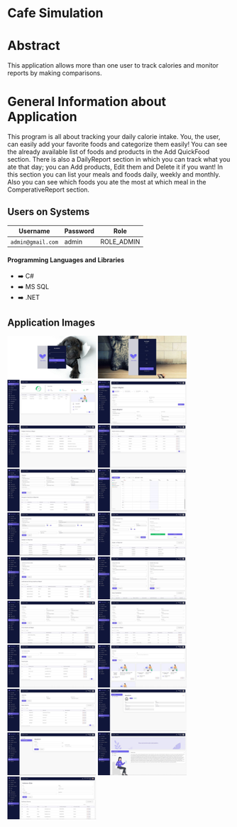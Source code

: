 # Cafe 	Simulation

# Abstract
This application allows more than one user to track calories and monitor reports by making comparisons.

# General Information about Application
This program is all about tracking your daily calorie intake. You, the user, can easily add your favorite foods and categorize them easily! You can see the already available list of foods and products in the Add QuickFood section. There is also a DailyReport section in which you can track what you ate that day; you can Add products, Edit them and Delete it if you want! In this section you can list your meals and foods daily, weekly and monthly. Also you can see which foods you ate the most at which meal in the ComperativeReport section.



## Users on Systems

| Username  | Password | Role |
| ------------- | ------------- |:-------------:|
| ````admin@gmail.com````     | admin  | ROLE_ADMIN     |


#### Programming Languages and Libraries
- :arrow_right: C#
- :arrow_right: MS SQL
- :arrow_right: .NET


## Application Images

<p>
  
<a href="https://github.com/eymeneruyar/Java-SpringMVC-VetClinic-Project/blob/main/Project%20Images/1.jpg" target="_blank">
<img src="https://github.com/eymeneruyar/Java-SpringMVC-VetClinic-Project/blob/main/Project%20Images/1.jpg" width="200" style="max-width:100%;"></a>

<a href="https://github.com/eymeneruyar/Java-SpringMVC-VetClinic-Project/blob/main/Project%20Images/2.jpg" target="_blank">
<img src="https://github.com/eymeneruyar/Java-SpringMVC-VetClinic-Project/blob/main/Project%20Images/2.jpg" width="200" style="max-width:100%;"></a>

<a href="https://github.com/eymeneruyar/Java-SpringMVC-VetClinic-Project/blob/main/Project%20Images/3.jpg" target="_blank">
<img src="https://github.com/eymeneruyar/Java-SpringMVC-VetClinic-Project/blob/main/Project%20Images/3.jpg" width="200" style="max-width:100%;"></a>
  
<a href="https://github.com/eymeneruyar/Java-SpringMVC-VetClinic-Project/blob/main/Project%20Images/4.jpg" target="_blank">
<img src="https://github.com/eymeneruyar/Java-SpringMVC-VetClinic-Project/blob/main/Project%20Images/4.jpg" width="200" style="max-width:100%;"></a>
 
<a href="https://github.com/eymeneruyar/Java-SpringMVC-VetClinic-Project/blob/main/Project%20Images/5.jpg" target="_blank">
<img src="https://github.com/eymeneruyar/Java-SpringMVC-VetClinic-Project/blob/main/Project%20Images/5.jpg" width="200" style="max-width:100%;"></a>
  
<a href="https://github.com/eymeneruyar/Java-SpringMVC-VetClinic-Project/blob/main/Project%20Images/6.jpg" target="_blank">
<img src="https://github.com/eymeneruyar/Java-SpringMVC-VetClinic-Project/blob/main/Project%20Images/6.jpg" width="200" style="max-width:100%;"></a>
  
<a href="https://github.com/eymeneruyar/Java-SpringMVC-VetClinic-Project/blob/main/Project%20Images/7.jpg" target="_blank">
<img src="https://github.com/eymeneruyar/Java-SpringMVC-VetClinic-Project/blob/main/Project%20Images/7.jpg" width="200" style="max-width:100%;"></a>
  
<a href="https://github.com/eymeneruyar/Java-SpringMVC-VetClinic-Project/blob/main/Project%20Images/8.jpg" target="_blank">
<img src="https://github.com/eymeneruyar/Java-SpringMVC-VetClinic-Project/blob/main/Project%20Images/8.jpg" width="200" style="max-width:100%;"></a>
  
<a href="https://github.com/eymeneruyar/Java-SpringMVC-VetClinic-Project/blob/main/Project%20Images/9.jpg" target="_blank">
<img src="https://github.com/eymeneruyar/Java-SpringMVC-VetClinic-Project/blob/main/Project%20Images/9.jpg" width="200" style="max-width:100%;"></a>
  
<a href="https://github.com/eymeneruyar/Java-SpringMVC-VetClinic-Project/blob/main/Project%20Images/10.jpg" target="_blank">
<img src="https://github.com/eymeneruyar/Java-SpringMVC-VetClinic-Project/blob/main/Project%20Images/10.jpg" width="200" style="max-width:100%;"></a>
  
<a href="https://github.com/eymeneruyar/Java-SpringMVC-VetClinic-Project/blob/main/Project%20Images/11.jpg" target="_blank">
<img src="https://github.com/eymeneruyar/Java-SpringMVC-VetClinic-Project/blob/main/Project%20Images/11.jpg" width="200" style="max-width:100%;"></a>
  
<a href="https://github.com/eymeneruyar/Java-SpringMVC-VetClinic-Project/blob/main/Project%20Images/12.jpg" target="_blank">
<img src="https://github.com/eymeneruyar/Java-SpringMVC-VetClinic-Project/blob/main/Project%20Images/12.jpg" width="200" style="max-width:100%;"></a>
  
<a href="https://github.com/eymeneruyar/Java-SpringMVC-VetClinic-Project/blob/main/Project%20Images/13.jpg" target="_blank">
<img src="https://github.com/eymeneruyar/Java-SpringMVC-VetClinic-Project/blob/main/Project%20Images/13.jpg" width="200" style="max-width:100%;"></a>
  
<a href="https://github.com/eymeneruyar/Java-SpringMVC-VetClinic-Project/blob/main/Project%20Images/14.jpg" target="_blank">
<img src="https://github.com/eymeneruyar/Java-SpringMVC-VetClinic-Project/blob/main/Project%20Images/14.jpg" width="200" style="max-width:100%;"></a>
  
<a href="https://github.com/eymeneruyar/Java-SpringMVC-VetClinic-Project/blob/main/Project%20Images/15.jpg" target="_blank">
<img src="https://github.com/eymeneruyar/Java-SpringMVC-VetClinic-Project/blob/main/Project%20Images/15.jpg" width="200" style="max-width:100%;"></a>
  
<a href="https://github.com/eymeneruyar/Java-SpringMVC-VetClinic-Project/blob/main/Project%20Images/16.jpg" target="_blank">
<img src="https://github.com/eymeneruyar/Java-SpringMVC-VetClinic-Project/blob/main/Project%20Images/16.jpg" width="200" style="max-width:100%;"></a>
  
<a href="https://github.com/eymeneruyar/Java-SpringMVC-VetClinic-Project/blob/main/Project%20Images/17.jpg" target="_blank">
<img src="https://github.com/eymeneruyar/Java-SpringMVC-VetClinic-Project/blob/main/Project%20Images/17.jpg" width="200" style="max-width:100%;"></a>
  
<a href="https://github.com/eymeneruyar/Java-SpringMVC-VetClinic-Project/blob/main/Project%20Images/18.jpg" target="_blank">
<img src="https://github.com/eymeneruyar/Java-SpringMVC-VetClinic-Project/blob/main/Project%20Images/18.jpg" width="200" style="max-width:100%;"></a>
  
<a href="https://github.com/eymeneruyar/Java-SpringMVC-VetClinic-Project/blob/main/Project%20Images/19.jpg" target="_blank">
<img src="https://github.com/eymeneruyar/Java-SpringMVC-VetClinic-Project/blob/main/Project%20Images/19.jpg" width="200" style="max-width:100%;"></a>
  
<a href="https://github.com/eymeneruyar/Java-SpringMVC-VetClinic-Project/blob/main/Project%20Images/20.jpg" target="_blank">
<img src="https://github.com/eymeneruyar/Java-SpringMVC-VetClinic-Project/blob/main/Project%20Images/20.jpg" width="200" style="max-width:100%;"></a>
  
<a href="https://github.com/eymeneruyar/Java-SpringMVC-VetClinic-Project/blob/main/Project%20Images/21.jpg" target="_blank">
<img src="https://github.com/eymeneruyar/Java-SpringMVC-VetClinic-Project/blob/main/Project%20Images/21.jpg" width="200" style="max-width:100%;"></a>
  
</p>
